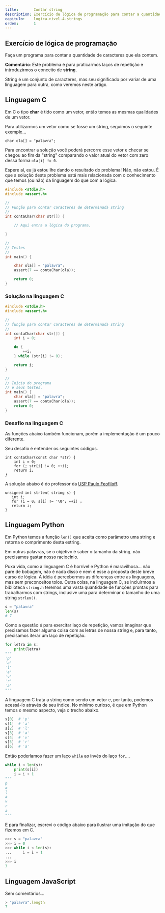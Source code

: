 ```yaml
---
title:       Contar string
description: Exercício de lógica de programação para contar a quantidade de caracteres de uma string qualquer.
capitulo:    logica-nivel-4-strings
ordem:       1
---
```




Exercício de lógica de programação
---

Faça um programa para contar a quantidade de caracteres que ela contem.

**Comentário**: Este problema é para praticarmos laços de repetição e introduzirmos o conceito de __string__.

String é um conjunto de caracteres, mas seu significado por variar de uma linguagem para outra, como veremos neste artigo.


Linguagem C
---

Em C o tipo __char__ é tido como um vetor, então temos as mesmas qualidades de um vetor.

Para utilizarmos um vetor como se fosse um string, seguimos o seguinte exemplo...

    char ola[] = "palavra";

Para encontrar a solução você poderá percorre esse vetor e checar se chegou ao fim da "string" comparando o valor atual
do vetor com zero dessa forma `ola[i] != 0`.

Espere aí, eu já estou lhe dando o resultado do problema! Não, não estou. É que a solução deste problema está mais
relacionada com o conhecimento que temos (ou não) da linguagem do que com a lógica.


```c
#include <stdio.h>
#include <assert.h>

//
// Função para contar caracteres de determinada string
//
int contaChar(char str[]) {

    // Aqui entra a lógica do programa.

}

//
// Testes
//
int main() {

    char ola[] = "palavra";
    assert(7 == contaChar(ola));

    return 0;
}
```



### Solução na linguagem C

```c
#include <stdio.h>
#include <assert.h>

//
// função para contar caracteres de determinada string
//
int contaChar(char str[]) {
    int i = 0;

    do {
        ++i;
    } while (str[i] != 0);

    return i;
}

//
// Início do programa
// e seus testes.
int main() {
    char ola[] = "palavra";
    assert(7 == contaChar(ola));
    return 0;
}
```

### Desafio na linguagem C

As funções abaixo também funcionam, porém a implementação é um pouco diferente.

Seu desafio é entender os seguintes códigos.

    int contaChar(const char *str) {
        int i = 0;
        for (; str[i] != 0; ++i);
        return i;
    }

A solução abaixo é do professor da [USP Paulo Feofiloff](http://www.ime.usp.br/~pf/algoritmos/aulas/bubi2.html).

    unsigned int strlen( string s) {
       int i;
       for (i = 0; s[i] != '\0'; ++i) ;
       return i;
    }


Linguagem Python
---

Em Python temos a função `len()` que aceita como parâmetro uma string e retorna o comprimento desta estring.

Em outras palavras, se o objetivo é saber o tamanho da string, não precisamos gastar nosso raciocínio.

Puxa vida, como a linguagem C é horrível e Python é maravilhosa... não pare de bobagem, não é nada disso e nem é esse a
proposta deste breve curso de lógica. A idéia é percebermos as diferenças entre as linguagens, mas sem preconceitos tolos.
Outra coisa, na linguagem C, se incluirmos a biblioteca `string.h` teremos uma vasta quantidade de funções prontas para
trabalharmos com strings, inclusive uma para determinar o tamanho de uma string `strlen()`.

```python
s = "palavra"
len(s)
# 7
```

Como a questão é para exercitar laço de repetição, vamos imaginar que precisamos fazer alguma coisa com as letras de
nossa string e, para tanto, precisamos iterar um laço de repetição.

```python
for letra in s:
    print(letra)
"""
'p'
'a'
'l'
'a'
'v'
'r'
'a'
"""
```

A linguagem C trata a string como sendo um vetor e, por tanto, podemos acessá-lo através de seu
índice. No mínimo curioso, é que em Python temos o mesmo aspecto, veja o trecho abaixo.

```python
s[0]  # 'p'
s[1]  # 'a'
s[2]  # 'l'
s[3]  # 'a'
s[4]  # 'v'
s[5]  # 'r'
s[6]  # 'a'
```

Então poderíamos fazer um laço `while` ao invés do laço `for`....

```python
while i < len(s):
    print(s[i])
    i = i + 1
"""
p
a
l
a
v
r
a
"""
```


E para finalizar, escrevi o código abaixo para ilustrar uma imitação do que fizemos em C.

```python
>>> s = "palavra"
>>> i = 0
>>> while i < len(s):
...     i = i + 1
...
>>> i
7
```




Linguagem JavaScript
---

Sem comentários...

```javascript
> "palavra".length
7
```

